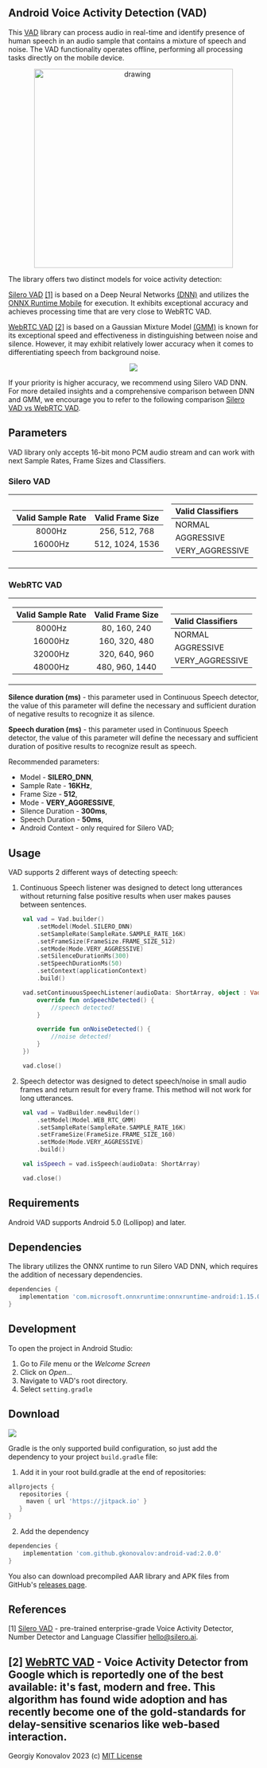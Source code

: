 ## Android Voice Activity Detection (VAD)
This [VAD](https://en.wikipedia.org/wiki/Voice_activity_detection) library can process audio in 
real-time and identify presence of human speech in an audio sample
that contains a mixture of speech and noise. The VAD functionality operates offline, performing all 
processing tasks directly on the mobile device.

<p align="center">
<img src="https://raw.githubusercontent.com/gkonovalov/android-vad/master/demo.gif" alt="drawing" height="400"/>
</p>

The library offers two distinct models for voice activity detection:

[Silero VAD](https://github.com/snakers4/silero-vad) [[1]](#1) is based on a Deep Neural Networks 
[(DNN)](https://en.wikipedia.org/wiki/Deep_learning) and utilizes the 
[ONNX Runtime Mobile](https://onnxruntime.ai/docs/install/#install-on-web-and-mobile) for execution. 
It exhibits exceptional accuracy and achieves processing time that are very close to WebRTC VAD.

[WebRTC VAD](https://chromium.googlesource.com/external/webrtc/+/branch-heads/43/webrtc/common_audio/vad/) [[2]](#2)
is based on a Gaussian Mixture Model [(GMM)](http://en.wikipedia.org/wiki/Mixture_model#Gaussian_mixture_model)
is known for its exceptional speed and effectiveness in distinguishing between noise and silence.
However, it may exhibit relatively lower accuracy when it comes to differentiating speech from background noise.

<p align="center">
  <img src="https://user-images.githubusercontent.com/12515440/228640066-20391c8b-d745-4ef5-a771-a0ad2561cf26.png" />
</p>

If your priority is higher accuracy, we recommend using Silero VAD DNN. For more detailed insights 
and a comprehensive comparison between DNN and GMM, we encourage you to refer to the following 
comparison [Silero VAD vs WebRTC VAD](https://github.com/snakers4/silero-vad/wiki/Quality-Metrics#vs-other-available-solutions).

## Parameters
VAD library only accepts 16-bit mono PCM audio stream and can work with next Sample Rates, 
Frame Sizes and Classifiers.

### Silero VAD
<table>
<tr>
<td>

| Valid Sample Rate |      Valid Frame Size      |
|:-----------------:|:--------------------------:|
|      8000Hz       |       256, 512, 768        |
|      16000Hz      |      512, 1024, 1536       |
</td>
<td>

| Valid Classifiers |
|:------------------|
| NORMAL            |
| AGGRESSIVE        |
| VERY_AGGRESSIVE   |
</td>
</tr>
</table>

### WebRTC VAD
<table>
<tr>
<td>

| Valid Sample Rate | Valid Frame Size |
|:-----------------:|:----------------:|
|      8000Hz       |   80, 160, 240   |
|      16000Hz      |  160, 320, 480   |
|      32000Hz      |  320, 640, 960   |
|      48000Hz      |  480, 960, 1440  |

</td>
<td>

| Valid Classifiers |
|:------------------|
| NORMAL            |
| AGGRESSIVE        |
| VERY_AGGRESSIVE   |
</td>
</tr>
</table>

**Silence duration (ms)** - this parameter used in Continuous Speech detector,
the value of this parameter will define the necessary and sufficient
duration of negative results to recognize it as silence.

**Speech duration (ms)** - this parameter used in Continuous Speech detector,
the value of this parameter will define the necessary and sufficient
duration of positive results to recognize result as speech.

Recommended parameters:
* Model - **SILERO_DNN**,
* Sample Rate - **16KHz**,
* Frame Size - **512**,
* Mode - **VERY_AGGRESSIVE**,
* Silence Duration - **300ms**,
* Speech Duration - **50ms**,
* Android Context - only required for Silero VAD;

## Usage
VAD supports 2 different ways of detecting speech:

1. Continuous Speech listener was designed to detect long utterances
   without returning false positive results when user makes pauses between
   sentences.

```kotlin
    val vad = Vad.builder()
        .setModel(Model.SILERO_DNN)
        .setSampleRate(SampleRate.SAMPLE_RATE_16K)
        .setFrameSize(FrameSize.FRAME_SIZE_512)
        .setMode(Mode.VERY_AGGRESSIVE)
        .setSilenceDurationMs(300)
        .setSpeechDurationMs(50)
        .setContext(applicationContext)
        .build()

    vad.setContinuousSpeechListener(audioData: ShortArray, object : VadListener {
        override fun onSpeechDetected() {
            //speech detected!
        }

        override fun onNoiseDetected() {
            //noise detected!
        }
    })

    vad.close()
```

2. Speech detector was designed to detect speech/noise in small audio
   frames and return result for every frame. This method will not work for
   long utterances.

```kotlin
    val vad = VadBuilder.newBuilder()
        .setModel(Model.WEB_RTC_GMM)
        .setSampleRate(SampleRate.SAMPLE_RATE_16K)
        .setFrameSize(FrameSize.FRAME_SIZE_160)
        .setMode(Mode.VERY_AGGRESSIVE)
        .build()

    val isSpeech = vad.isSpeech(audioData: ShortArray)

    vad.close()
```
## Requirements
Android VAD supports Android 5.0 (Lollipop) and later.

## Dependencies
The library utilizes the ONNX runtime to run Silero VAD DNN, which requires the addition of 
necessary dependencies.

```groovy
dependencies {
   implementation 'com.microsoft.onnxruntime:onnxruntime-android:1.15.0'
}
```


## Development

To open the project in Android Studio:

1. Go to *File* menu or the *Welcome Screen*
2. Click on *Open...*
3. Navigate to VAD's root directory.
4. Select `setting.gradle`

## Download
[![](https://jitpack.io/v/gkonovalov/android-vad.svg)](https://jitpack.io/#gkonovalov/android-vad)


Gradle is the only supported build configuration, so just add the dependency to your project `build.gradle` file:
1. Add it in your root build.gradle at the end of repositories:
```groovy
allprojects {
   repositories {
     maven { url 'https://jitpack.io' }
   }
}
```

2. Add the dependency
```groovy
dependencies {
    implementation 'com.github.gkonovalov:android-vad:2.0.0'
}
```
You also can download precompiled AAR library and APK files from 
GitHub's [releases page](https://github.com/gkonovalov/android-vad/releases).

## References

<a id="1">[1]</a>
[Silero VAD](https://github.com/snakers4/silero-vad) - pre-trained enterprise-grade Voice Activity Detector,
Number Detector and Language Classifier <a href="mailto:hello@silero.ai">hello@silero.ai</a>.

<a id="2">[2]</a>
[WebRTC VAD](https://chromium.googlesource.com/external/webrtc/+/branch-heads/43/webrtc/common_audio/vad/) -
Voice Activity Detector from Google which is reportedly one of the best available: it's fast, 
modern and free. This algorithm has found wide adoption and has recently become one of the 
gold-standards for delay-sensitive scenarios like web-based interaction.
------------
Georgiy Konovalov 2023 (c) [MIT License](https://opensource.org/licenses/MIT)